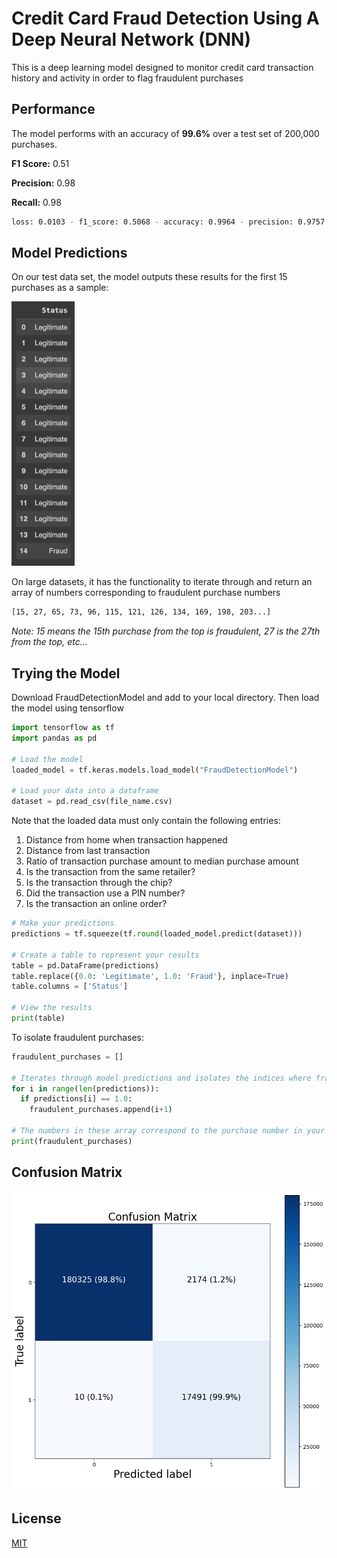 # Credit Card Fraud Detection Using A Deep Neural Network (DNN)

This is a deep learning model designed to monitor credit card transaction history and activity in order to flag fraudulent purchases

## Performance
The model performs with an accuracy of **99.6%** over a test set of 200,000 purchases.

**F1 Score:** 0.51

**Precision:** 0.98

**Recall:** 0.98

```bash
loss: 0.0103 - f1_score: 0.5068 - accuracy: 0.9964 - precision: 0.9757 - recall: 0.9830
```

## Model Predictions
On our test data set, the model outputs these results for the first 15 purchases as a sample:

<img src="images/model_predictions.png" width='20%'>

On large datasets, it has the functionality to iterate through and return an array of numbers corresponding to fraudulent purchase numbers
```bash
[15, 27, 65, 73, 96, 115, 121, 126, 134, 169, 198, 203...]
```
*Note: 15 means the 15th purchase from the top is fraudulent, 27 is the 27th from the top, etc...*

## Trying the Model
Download FraudDetectionModel and add to your local directory. Then load the model using tensorflow

```python
import tensorflow as tf
import pandas as pd

# Load the model
loaded_model = tf.keras.models.load_model("FraudDetectionModel")

# Load your data into a dataframe
dataset = pd.read_csv(file_name.csv)
```
Note that the loaded data must only contain the following entries:
1. Distance from home when transaction happened
2. Distance from last transaction
3. Ratio of transaction purchase amount to median purchase amount
4. Is the transaction from the same retailer?
5. Is the transaction through the chip?
6. Did the transaction use a PIN number?
7. Is the transaction an online order?

```python
# Make your predictions
predictions = tf.squeeze(tf.round(loaded_model.predict(dataset)))

# Create a table to represent your results
table = pd.DataFrame(predictions)
table.replace({0.0: 'Legitimate', 1.0: 'Fraud'}, inplace=True)
table.columns = ['Status']

# View the results
print(table)
```

To isolate fraudulent purchases: 
```python
fraudulent_purchases = []

# Iterates through model predictions and isolates the indices where fraudulent purchases are made
for i in range(len(predictions)):
  if predictions[i] == 1.0:
    fraudulent_purchases.append(i+1)

# The numbers in these array correspond to the purchase number in your purchase history, where 1 is the first purchase from the top, 2 is the second, etc
print(fraudulent_purchases)
```

## Confusion Matrix

![Confusion Matrix](images/confusion_matrix_ccfraud.png)

## License

[MIT](https://choosealicense.com/licenses/mit/)
